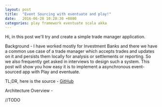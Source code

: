 ```yaml
---
layout: post
title:  "Event Sourcing with eventuate and play!"
date:   2016-06-28 10:20:30 +0800
categories: play framework eventuate scala akka
---
```



Hi, in this post we'll try and create a simple trade manager application.

Background - 
I have worked mostly for Investment Banks and there we have a common use case of a trade manager which accepts trades and updates on it and persists them locally for analysis or settlements or reporting.
So we also frequently get asked in interviews to design such a system.
This post will show you how easy it is to implement a asynchronous event-sourced app with Play and eventuate. 

TL;DR, 
here is the source - [GitHub](https://github.com/kunalkanojia/react-play-eventsourcing )

Architecture Overview -  

//TODO
